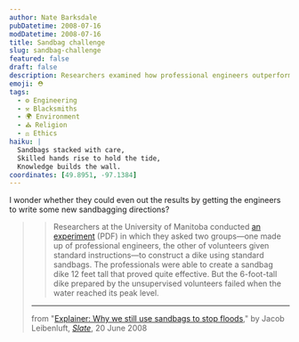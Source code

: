```yaml
---
author: Nate Barksdale
pubDatetime: 2008-07-16
modDatetime: 2008-07-16
title: Sandbag challenge
slug: sandbag-challenge
featured: false
draft: false
description: Researchers examined how professional engineers outperformed volunteers in building effective sandbag dikes, highlighting the importance of expertise in flood prevention.
emoji: ⛑️
tags:
  - ⚙️ Engineering
  - ⚒️ Blacksmiths
  - 🌍 Environment
  - ⛪ Religion
  - ⚖️ Ethics
haiku: |
  Sandbags stacked with care,  
  Skilled hands rise to hold the tide,  
  Knowledge builds the wall.
coordinates: [49.8951, -97.1384]
---
```


I wonder whether they could even out the results by getting the engineers to write some new sandbagging directions?

> > Researchers at the University of Manitoba conducted [an experiment](https://www.google.com/search?q=%22an%20experiment%22%20apegm.mb.ca) (PDF) in which they asked two groups—one made up of professional engineers, the other of volunteers given standard instructions—to construct a dike using standard sandbags. The professionals were able to create a sandbag dike 12 feet tall that proved quite effective. But the 6-foot-tall dike prepared by the unsupervised volunteers failed when the water reached its peak level.
>
> ---
>
> from "[Explainer: Why we still use sandbags to stop floods](http://www.slate.com/id/2193944/?from=rss)," by Jacob Leibenluft, [_Slate_](http://www.slate.com/), 20 June 2008
